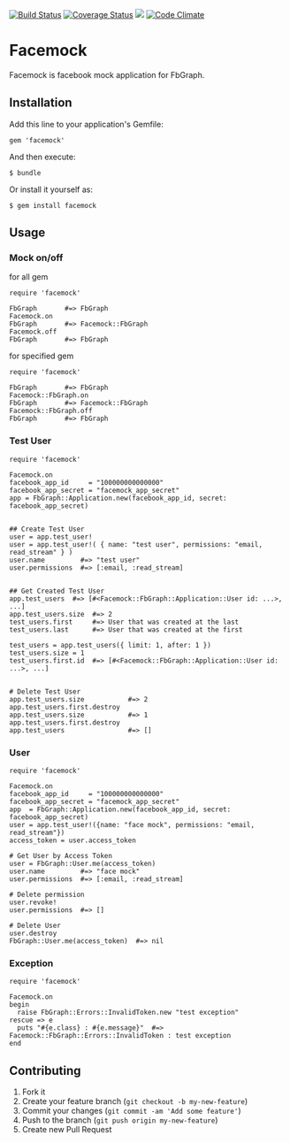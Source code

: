 [![Build Status](https://travis-ci.org/ogawatti/facemock.svg?branch=master)](https://travis-ci.org/ogawatti/facemock)
[![Coverage Status](https://coveralls.io/repos/ogawatti/facemock/badge.png?branch=master)](https://coveralls.io/r/ogawatti/facemock?branch=master)
[<img src="https://gemnasium.com/ogawatti/facemock.png" />](https://gemnasium.com/ogawatti/facemock)
[![Code Climate](https://codeclimate.com/github/ogawatti/facemock.png)](https://codeclimate.com/github/ogawatti/facemock)

# Facemock

Facemock is facebook mock application for FbGraph.

## Installation

Add this line to your application's Gemfile:

    gem 'facemock'

And then execute:

    $ bundle

Or install it yourself as:

    $ gem install facemock

## Usage

### Mock on/off

for all gem

    require 'facemock'

    FbGraph       #=> FbGraph
    Facemock.on
    FbGraph       #=> Facemock::FbGraph
    Facemock.off
    FbGraph       #=> FbGraph

for specified gem

    require 'facemock'

    FbGraph       #=> FbGraph
    Facemock::FbGraph.on
    FbGraph       #=> Facemock::FbGraph
    Facemock::FbGraph.off
    FbGraph       #=> FbGraph

### Test User

    require 'facemock'

    Facemock.on
    facebook_app_id     = "100000000000000"
    facebook_app_secret = "facemock_app_secret"
    app = FbGraph::Application.new(facebook_app_id, secret: facebook_app_secret)


    ## Create Test User
    user = app.test_user!
    user = app.test_user!( { name: "test user", permissions: "email, read_stream" } )
    user.name         #=> "test user"
    user.permissions  #=> [:email, :read_stream]


    ## Get Created Test User
    app.test_users  #=> [#<Facemock::FbGraph::Application::User id: ...>, ...]
    app.test_users.size  #=> 2
    test_users.first     #=> User that was created at the last
    test_users.last      #=> User that was created at the first

    test_users = app.test_users({ limit: 1, after: 1 })
    test_users.size = 1
    test_users.first.id  #=> [#<Facemock::FbGraph::Application::User id: ...>, ...]


    # Delete Test User
    app.test_users.size           #=> 2
    app.test_users.first.destroy
    app.test_users.size           #=> 1
    app.test_users.first.destroy
    app.test_users                #=> []

### User

    require 'facemock'

    Facemock.on
    facebook_app_id     = "100000000000000"
    facebook_app_secret = "facemock_app_secret"
    app  = FbGraph::Application.new(facebook_app_id, secret: facebook_app_secret)
    user = app.test_user!({name: "face mock", permissions: "email, read_stream"})
    access_token = user.access_token

    # Get User by Access Token
    user = FbGraph::User.me(access_token)
    user.name         #=> "face mock"
    user.permissions  #=> [:email, :read_stream]

    # Delete permission
    user.revoke!
    user.permissions  #=> []

    # Delete User
    user.destroy
    FbGraph::User.me(access_token)  #=> nil

### Exception

    require 'facemock'

    Facemock.on
    begin
      raise FbGraph::Errors::InvalidToken.new "test exception"
    rescue => e
      puts "#{e.class} : #{e.message}"  #=> Facemock::FbGraph::Errors::InvalidToken : test exception
    end

## Contributing

1. Fork it
2. Create your feature branch (`git checkout -b my-new-feature`)
3. Commit your changes (`git commit -am 'Add some feature'`)
4. Push to the branch (`git push origin my-new-feature`)
5. Create new Pull Request
